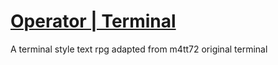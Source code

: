 # [Operator | Terminal](https://fractallabs.org)

A terminal style text rpg
adapted from m4tt72 original terminal